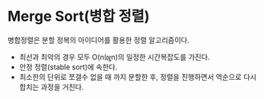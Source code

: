 # Merge Sort(병합 정렬)

병합정렬은 분할 정복의 아이디어를 활용한 정렬 알고리즘이다.
- 최선과 최악의 경우 모두 O(n㏒n)의 일정한 시간복잡도를 가진다.
- 안정 정렬(stable sort)에 속한다.
- 최소한의 단위로 쪼갤수 없을 때 까지 분할한 후, 정렬을 진행하면서 역순으로 다시 합치는 과정을 거친다.
